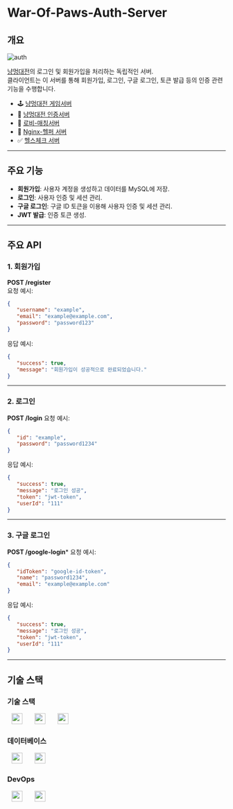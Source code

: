 # War-Of-Paws-Auth-Server

## 개요
![auth](https://github.com/user-attachments/assets/c4eeffd0-a69c-4b7d-b26e-8168261abc4a)

[냥멍대전](https://github.com/BnW-Developers/War-Of-Paws-Game-Server)의 로그인 및 회원가입을 처리하는 독립적인 서버.  
클라이언트는 이 서버를 통해 회원가입, 로그인, 구글 로그인, 토큰 발급 등의 인증 관련 기능을 수행합니다.

- 🕹️ [냥멍대전 게임서버](https://github.com/BnW-Developers/War-Of-Paws-Game-Server)  
- 🔑 [냥멍대전 인증서버](https://github.com/BnW-Developers/War-Of-Paws-Auth-Server)  
- 🎯 [로비-매칭서버](https://github.com/BnW-Developers/War-Of-Paws-Lobby-Matching-Server)  
- 💊 [Nginx-헬퍼 서버](https://github.com/BnW-Developers/Nginx-Helper-Server)  
- ✅ [헬스체크 서버](https://github.com/BnW-Developers/War-Of-Paws-Health-Server)  

---

## 주요 기능
- **회원가입**: 사용자 계정을 생성하고 데이터를 MySQL에 저장.  
- **로그인**: 사용자 인증 및 세션 관리.  
- **구글 로그인**: 구글 ID 토큰을 이용해 사용자 인증 및 세션 관리.  
- **JWT 발급**: 인증 토큰 생성.  

---

## 주요 API

### 1. 회원가입
**POST /register**  
요청 예시:
```json
{
   "username": "example",
   "email": "example@example.com",
   "password": "password123"
}
```
응답 예시:
```json
{
   "success": true,
   "message": "회원가입이 성공적으로 완료되었습니다."
}
```
---

### 2. 로그인
**POST /login**
요청 예시:
```json
{
   "id": "example",
   "password": "password1234"
}
```
응답 예시:
```json
{
   "success": true,
   "message": "로그인 성공",
   "token": "jwt-token",
   "userId": "111"
}
```
---

### 3. 구글 로그인
**POST /google-login***
요청 예시:
```json
{
   "idToken": "google-id-token",
   "name": "password1234",
   "email": "example@example.com"
}
```
응답 예시:
```json
{
   "success": true,
   "message": "로그인 성공",
   "token": "jwt-token",
   "userId": "111"
}
```

---
## 기술 스택

### 기술 스택
<img src="https://shields.io/badge/JavaScript-F7DF1E?logo=JavaScript&logoColor=000&style=flat-square" style="height : 25px; margin-left : 10px; margin-right : 10px;"/>&nbsp;
<img src="https://shields.io/badge/Node.js-339933?logo=Node.js&logoColor=fff&style=flat-square" style="height : 25px; margin-left : 10px; margin-right : 10px;"/>&nbsp;
<img src="https://shields.io/badge/Express-000000?logo=Express&logoColor=fff&style=flat-square" style="height : 25px; margin-left : 10px; margin-right : 10px;"/>&nbsp;

### 데이터베이스
<img src="https://shields.io/badge/MySQL-4479A1?logo=MySQL&logoColor=fff&style=flat-square" style="height : 25px; margin-left : 10px; margin-right : 10px;"/>&nbsp;
<img src="https://shields.io/badge/Redis-DC382D?logo=Redis&logoColor=fff&style=flat-square" style="height : 25px; margin-left : 10px; margin-right : 10px;"/>&nbsp;

### DevOps
<img src="https://shields.io/badge/Docker-2496ED?logo=Docker&logoColor=fff&style=flat-square" style="height : 25px; margin-left : 10px; margin-right : 10px;"/>&nbsp;
<img src="https://shields.io/badge/GitHub_Actions-2088FF?logo=GitHubActions&logoColor=fff&style=flat-square" style="height : 25px; margin-left : 10px; margin-right : 10px;"/>&nbsp;
